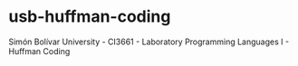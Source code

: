 # usb-huffman-coding
Simón Bolívar University - CI3661 - Laboratory Programming Languages I - Huffman Coding
